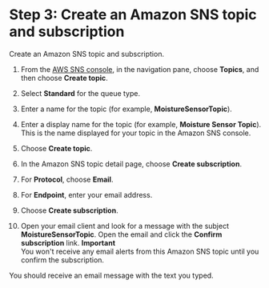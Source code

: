 # Step 3: Create an Amazon SNS topic and subscription<a name="iot-moisture-create-sns-topic"></a>

Create an Amazon SNS topic and subscription\.

1. From the [AWS SNS console](https://console.aws.amazon.com/sns/home), in the navigation pane, choose **Topics**, and then choose **Create topic**\.

1. Select **Standard** for the queue type.

1. Enter a name for the topic \(for example, **MoistureSensorTopic**\)\.

1. Enter a display name for the topic \(for example, **Moisture Sensor Topic**\)\. This is the name displayed for your topic in the Amazon SNS console\.

1. Choose **Create topic**\.

1. In the Amazon SNS topic detail page, choose **Create subscription**\.

1. For **Protocol**, choose **Email**\.

1. For **Endpoint**, enter your email address\.

1. Choose **Create subscription**\.

1. Open your email client and look for a message with the subject **MoistureSensorTopic**\. Open the email and click the **Confirm subscription** link\.
**Important**  
You won't receive any email alerts from this Amazon SNS topic until you confirm the subscription\.

You should receive an email message with the text you typed\.
